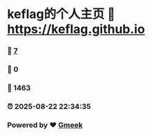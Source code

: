 # keflag的个人主页 :link: https://keflag.github.io 
### :page_facing_up: [7](https://keflag.github.io/tag.html) 
### :speech_balloon: 0 
### :hibiscus: 1463 
### :alarm_clock: 2025-08-22 22:34:35 
### Powered by :heart: [Gmeek](https://github.com/Meekdai/Gmeek)
